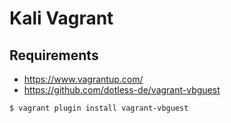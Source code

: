 # Kali Vagrant

## Requirements

- https://www.vagrantup.com/
- https://github.com/dotless-de/vagrant-vbguest

```
$ vagrant plugin install vagrant-vbguest
```